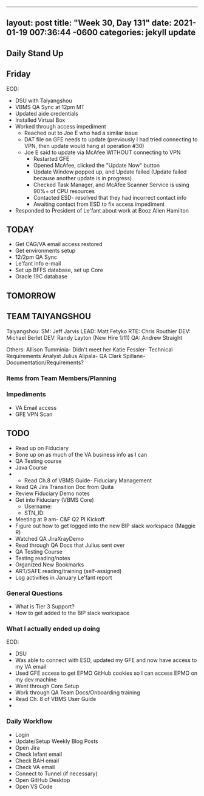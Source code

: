 
---
layout: post
title:  "Week 30, Day 131"
date:   2021-01-19 007:36:44 -0600
categories: jekyll update
---

## Daily Stand Up
## Friday
EOD:
* DSU with Taiyangshou
* VBMS QA Sync at 12pm MT
* Updated aide credentials
* Installed Virtual Box
* Worked through access impediment
  * Reached out to Joe E who had a similar issue
  * DAT file on GFE needs to update (previously I had tried connecting to VPN, then update would hang at operation #30)
  * Joe E said to update via McAfee WITHOUT connecting to VPN
    * Restarted GFE
    * Opened McAfee, clicked the "Update Now" button
    * Update Window popped up, and Update failed (Update failed because another update is in progress)
    * Checked Task Manager, and McAfee Scanner Service is using 90%+ of CPU resources
    * Contacted ESD- resolved that they had incorrect contact info
    * Awaiting contact from ESD to fix access impediment
* Responded to President of Le'fant about work at Booz Allen Hamilton


## TODAY
* Get CAG/VA email access restored
* Get environments setup
* 12/2pm QA Sync
* Le'fant info e-mail
* Set up BFFS database, set up Core
* Oracle 19C database

## TOMORROW
## TEAM TAIYANGSHOU
Taiyangshou:
SM:       Jeff Jarvis
LEAD:     Matt Fetyko
RTE:      Chris Routhier
DEV:      Michael Berlet
DEV:      Randy Layton (New Hire 1/11)
QA:       Andrew Straight

Others:
Allison Tumminia- Didn't meet her
Katie Fessler- Technical Requirements Analyst
Julius Alipala- QA
Clark Spillane- Documentation/Requirements?

### Items from Team Members/Planning

### Impediments
* VA Email access
* GFE VPN Scan

## TODO
* Read up on Fiduciary
* Bone up on as much of the VA business info as I can
* QA Testing course
* Java Course
* * Read Ch.8 of VBMS Guide- Fiduciary Management
* Read QA Jira Transition Doc from Quita
* Review Fiduciary Demo notes
* Get into Fiduciary (VBMS Core)
  * Username: 
  * STN_ID:
* Meeting at 9 am- C&F Q2 PI Kickoff
* Figure out how to get logged into the new BIP slack workspace (Maggie R)
* Watched QA JiraXrayDemo 
* Read through QA Docs that Julius sent over
* QA Testing Course
* Testing reading/notes
* Organized New Bookmarks
* ART/SAFE reading/training (self-assigned)
* Log activities in January Le'fant report

### General Questions  
  * What is Tier 3 Support?
  * How to get added to the BIP slack workspace

### What I actually ended up doing
EOD:
* DSU
* Was able to connect with ESD, updated my GFE and now have access to my VA email
* Used GFE access to get EPMO GitHub cookies so I can access EPMO on my dev machine
* Went through Core Setup
* Work through QA Team Docs/Onboarding training
* Read Ch. 8 of VBMS User Guide
* 

### Daily Workflow
* Login
* Update/Setup Weekly Blog Posts
* Open Jira
* Check lefant email
* Check BAH email
* Check VA email
* Connect to Tunnel (if necessary)
* Open GitHub Desktop
* Open VS Code